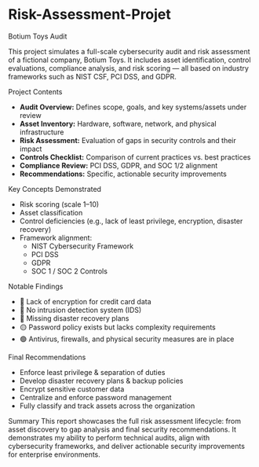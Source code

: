 # Risk-Assessment-Projet
Botium Toys Audit

This project simulates a full-scale cybersecurity audit and risk assessment of a fictional company, Botium Toys. It includes asset identification, control evaluations, compliance analysis, and risk scoring — all based on industry frameworks such as NIST CSF, PCI DSS, and GDPR.

Project Contents
- **Audit Overview:** Defines scope, goals, and key systems/assets under review  
- **Asset Inventory:** Hardware, software, network, and physical infrastructure
- **Risk Assessment:** Evaluation of gaps in security controls and their impact  
- **Controls Checklist:** Comparison of current practices vs. best practices  
- **Compliance Review:** PCI DSS, GDPR, and SOC 1/2 alignment  
- **Recommendations:** Specific, actionable security improvements

Key Concepts Demonstrated
- Risk scoring (scale 1–10)
- Asset classification
- Control deficiencies (e.g., lack of least privilege, encryption, disaster recovery)
- Framework alignment:
  - NIST Cybersecurity Framework
  - PCI DSS
  - GDPR
  - SOC 1 / SOC 2 Controls


Notable Findings
- 🔴 Lack of encryption for credit card data  
- 🔴 No intrusion detection system (IDS)  
- 🔴 Missing disaster recovery plans  
- 🟡 Password policy exists but lacks complexity requirements  
- 🟢 Antivirus, firewalls, and physical security measures are in place

Final Recommendations
- Enforce least privilege & separation of duties  
- Develop disaster recovery plans & backup policies  
- Encrypt sensitive customer data  
- Centralize and enforce password management  
- Fully classify and track assets across the organization

Summary
This report showcases the full risk assessment lifecycle: from asset discovery to gap analysis and final security recommendations. It demonstrates my ability to perform technical audits, align with cybersecurity frameworks, and deliver actionable security improvements for enterprise environments.
